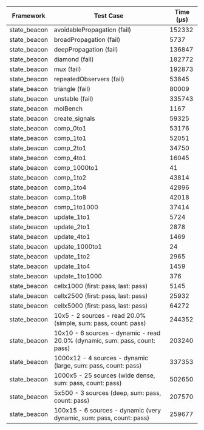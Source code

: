 | Framework | Test Case | Time (μs) |
| --- | --- | --- |
| state_beacon | avoidablePropagation (fail) | 152332 |
| state_beacon | broadPropagation (fail) | 5737 |
| state_beacon | deepPropagation (fail) | 136847 |
| state_beacon | diamond (fail) | 182772 |
| state_beacon | mux (fail) | 192873 |
| state_beacon | repeatedObservers (fail) | 53845 |
| state_beacon | triangle (fail) | 80009 |
| state_beacon | unstable (fail) | 335743 |
| state_beacon | molBench | 1167 |
| state_beacon | create_signals | 59325 |
| state_beacon | comp_0to1 | 53176 |
| state_beacon | comp_1to1 | 52051 |
| state_beacon | comp_2to1 | 34750 |
| state_beacon | comp_4to1 | 16045 |
| state_beacon | comp_1000to1 | 41 |
| state_beacon | comp_1to2 | 43814 |
| state_beacon | comp_1to4 | 42896 |
| state_beacon | comp_1to8 | 42018 |
| state_beacon | comp_1to1000 | 37414 |
| state_beacon | update_1to1 | 5724 |
| state_beacon | update_2to1 | 2878 |
| state_beacon | update_4to1 | 1469 |
| state_beacon | update_1000to1 | 24 |
| state_beacon | update_1to2 | 2965 |
| state_beacon | update_1to4 | 1459 |
| state_beacon | update_1to1000 | 376 |
| state_beacon | cellx1000 (first: pass, last: pass) | 5145 |
| state_beacon | cellx2500 (first: pass, last: pass) | 25932 |
| state_beacon | cellx5000 (first: pass, last: pass) | 64272 |
| state_beacon | 10x5 - 2 sources - read 20.0% (simple, sum: pass, count: pass) | 244352 |
| state_beacon | 10x10 - 6 sources - dynamic - read 20.0% (dynamic, sum: pass, count: pass) | 203240 |
| state_beacon | 1000x12 - 4 sources - dynamic (large, sum: pass, count: pass) | 337353 |
| state_beacon | 1000x5 - 25 sources (wide dense, sum: pass, count: pass) | 502650 |
| state_beacon | 5x500 - 3 sources (deep, sum: pass, count: pass) | 207570 |
| state_beacon | 100x15 - 6 sources - dynamic (very dynamic, sum: pass, count: pass) | 259677 |

